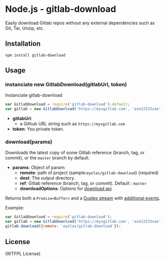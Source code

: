 Node.js - gitlab-download
================


Easily download Gitlab repos without any external dependencies such as Git, Tar, Unzip, etc.



Installation
------------

    npm install gitlab-download



Usage
-----

### instanciate new GitlabDownload(gitlabUrl, token)
Instanciate gitlab-download
```js
var GitlabDownload = require('gitlab-download').default;
var gitlab = new GitlabDownload('https://mysgitlab.com', 'aze12233zae');
```

- **gitlabUrl**: 
    - a Github URL string such as `https://mysgitlab.com`
- **token**: You private token.

### download(params)

Downloads the latest copy of some Gitlab reference (branch, tag, or commit), or the `master` branch by default.

- **params**: Object of param:
     - **remote**: path of project (sample:`eyolas/gitlab-download`) (required)
     - **dest**: The output directory.
     - **ref**: Gitlab reference (branch, tag, or commit). Default : `master`
     - **downloadOptions**: Options for [download api]()

Returns both a `Promise<Buffer>` and a [Duplex stream](https://nodejs.org/api/stream.html#stream_class_stream_duplex) with [additional events](https://github.com/sindresorhus/got#streams-1).

Example:

```javascript
var GitlabDownload = require('gitlab-download');
var gitlab = new GitlabDownload('https://mysgitlab.com', 'aze12233zae');
gitlab.download({remote: 'eyolas/gitlab-download'});
```


License
-------

(WTFPL License)
